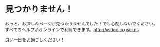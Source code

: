 # 見つかりません！

おっと、お探しのページが見つかりませんでした！でも心配しないでください。すべてのヘルプがオンラインで利用できます。<http://osdoc.cogsci.nl>。

良い一日をお過ごしください！